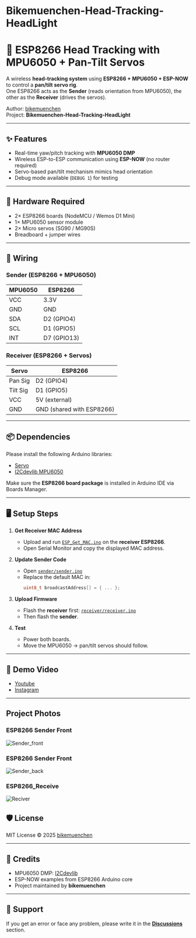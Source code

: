 # Bikemuenchen-Head-Tracking-HeadLight

# 🎯 ESP8266 Head Tracking with MPU6050 + Pan-Tilt Servos

A wireless **head-tracking system** using **ESP8266 + MPU6050 + ESP-NOW** to control a **pan/tilt servo rig**.  
One ESP8266 acts as the **Sender** (reads orientation from MPU6050), the other as the **Receiver** (drives the servos).  

Author: [bikemuenchen](https://github.com/bikemuenchen)  
Project: **Bikemuenchen-Head-Tracking-HeadLight**

---

## ✨ Features
- Real-time yaw/pitch tracking with **MPU6050 DMP**  
- Wireless ESP-to-ESP communication using **ESP-NOW** (no router required)  
- Servo-based pan/tilt mechanism mimics head orientation  
- Debug mode available (`DEBUG 1`) for testing  

---

## 🧩 Hardware Required
- 2× ESP8266 boards (NodeMCU / Wemos D1 Mini)  
- 1× MPU6050 sensor module  
- 2× Micro servos (SG90 / MG90S)  
- Breadboard + jumper wires  

---

## 🔌 Wiring

### Sender (ESP8266 + MPU6050)
| MPU6050 | ESP8266 |
|---------|---------|
| VCC     | 3.3V    |
| GND     | GND     |
| SDA     | D2 (GPIO4) |
| SCL     | D1 (GPIO5) |
| INT     | D7 (GPIO13) |

### Receiver (ESP8266 + Servos)
| Servo   | ESP8266 |
|---------|---------|
| Pan Sig | D2 (GPIO4) |
| Tilt Sig| D1 (GPIO5) |
| VCC     | 5V (external) |
| GND     | GND (shared with ESP8266) |

---

## 📦 Dependencies

Please install the following Arduino libraries:

- [Servo](https://github.com/arduino-libraries/Servo)  
- [I2Cdevlib MPU6050](https://github.com/jrowberg/i2cdevlib/tree/master/Arduino/MPU6050)  

Make sure the **ESP8266 board package** is installed in Arduino IDE via Boards Manager.

---

## 🖥️ Setup Steps

1. **Get Receiver MAC Address**  
   - Upload and run [`ESP_Get_MAC.ino`](code/ESP_Get_MAC/ESP_Get_MAC.ino) on the **receiver ESP8266**.  
   - Open Serial Monitor and copy the displayed MAC address.  

2. **Update Sender Code**  
   - Open [`sender/sender.ino`](code/ESP8266_Sender_code/ESP8266_Sender_code.ino)  
   - Replace the default MAC in:  
     ```cpp
     uint8_t broadcastAddress[] = { ... }; 
     ```

3. **Upload Firmware**  
   - Flash the **receiver** first: [`receiver/receiver.ino`](code/ESP8266_Receive_code/ESP8266_Receive_code.ino)  
   - Then flash the **sender**.  

4. **Test**  
   - Power both boards.  
   - Move the MPU6050 → pan/tilt servos should follow.  

---

## 📐 Demo Video
- [Youtube](https://www.youtube.com/shorts/tne_76oB_q0)
- [Instagram](https://www.instagram.com/reel/DOG8mxtjeJE/?igsh=ZHh2eHZ5Znh1OGZ4)

---

## Project Photos
### **ESP8266 Sender Front** 

![Sender_front](photos/Sender_front.jpg)

### **ESP8266 Sender Front** 
![Sender_back](photos/Sender_back.jpg)

### **ESP8266_Receive**

![Reciver](photos/Receiver_p1.jpg)

## 🛡️ License
MIT License © 2025 [bikemuenchen](https://github.com/bikemuenchen)  

---

## 🙌 Credits
- MPU6050 DMP: [I2Cdevlib](https://github.com/jrowberg/i2cdevlib)  
- ESP-NOW examples from ESP8266 Arduino core  
- Project maintained by **bikemuenchen**  

---

## 💬 Support
If you get an error or face any problem, please write it in the **[Discussions](../../discussions)** section.

